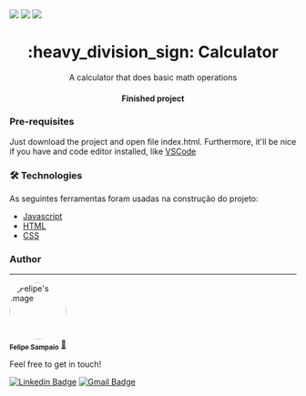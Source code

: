 <img src="https://img.shields.io/static/v1?label=Javascript&color=yellow&style=plastic&message="/>
<img src="https://img.shields.io/static/v1?label=HTML&color=blue&style=plastic&message="/>
<img src="https://img.shields.io/static/v1?label=CSS&color=orange&style=plastic&message="/>

<h1 align="center">:heavy_division_sign: Calculator</h1>

<p align="center">A calculator that does basic math operations</p>

<h4 align="center"> 
	Finished project
</h4>

### Pre-requisites

Just download the project and open file index.html.
Furthermore, it'll be nice if you have and code editor installed, like [VSCode](https://code.visualstudio.com/)

### 🛠 Technologies

As seguintes ferramentas foram usadas na construção do projeto:

- [Javascript](https://developer.mozilla.org/pt-BR/docs/Web/JavaScript)
- [HTML](https://developer.mozilla.org/pt-BR/docs/Web/HTML)
- [CSS](https://developer.mozilla.org/pt-BR/docs/Web/CSS)

### Author
---

<a href="https://github.com/fell-sampaio">
 <img style="border-radius: 50%;" src="https://avatars.githubusercontent.com/u/62025480?v=4" width="100px;" alt="Felipe's image"/>
 <br />
 <sub><b>Felipe Sampaio</b></sub></a> <a href="https://blog.rocketseat.com.br/author/thiago//" title="Rocketseat">🚀</a>

 Feel free to get in touch!

[![Linkedin Badge](https://img.shields.io/badge/-Felipe-blue?style=plastic&logo=Linkedin&logoColor=white&link=https://www.linkedin.com/in/felipe-sampaio-dev/)](https://www.linkedin.com/in/felipe-sampaio-dev/) 
[![Gmail Badge](https://img.shields.io/badge/-fbs.sampaio92@gmail.com-c14438?style=plastic&logo=Gmail&logoColor=white&link=mailto:fbs.sampaio92@gmail.com)](mailto:fbs.sampaio92@gmail.com)